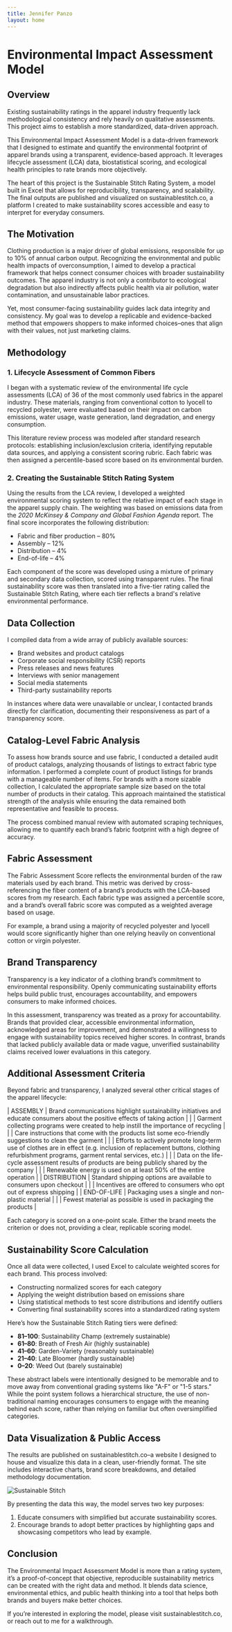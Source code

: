 ```yaml
---
title: Jennifer Panzo
layout: home
---
```


# Environmental Impact Assessment Model

## **Overview**

Existing sustainability ratings in the apparel industry frequently lack methodological consistency and rely heavily on qualitative assessments. This project aims to establish a more standardized, data-driven approach.

This Environmental Impact Assessment Model is a data-driven framework that I designed to estimate and quantify the environmental footprint of apparel brands using a transparent, evidence-based approach. It leverages lifecycle assessment (LCA) data, biostatistical scoring, and ecological health principles to rate brands more objectively.

The heart of this project is the Sustainable Stitch Rating System, a model built in Excel that allows for reproducibility, transparency, and scalability. The final outputs are published and visualized on sustainablestitch.co, a platform I created to make sustainability scores accessible and easy to interpret for everyday consumers.

## **The Motivation**

Clothing production is a major driver of global emissions, responsible for up to 10% of annual carbon output. Recognizing the environmental and public health impacts of overconsumption, I aimed to develop a practical framework that helps connect consumer choices with broader sustainability outcomes. The apparel industry is not only a contributor to ecological degradation but also indirectly affects public health via air pollution, water contamination, and unsustainable labor practices.

Yet, most consumer-facing sustainability guides lack data integrity and consistency. My goal was to develop a replicable and evidence-backed method that empowers shoppers to make informed choices–ones that align with their values, not just marketing claims.

## **Methodology**

### 1. Lifecycle Assessment of Common Fibers

I began with a systematic review of the environmental life cycle assessments (LCA) of 36 of the most commonly used fabrics in the apparel industry. These materials, ranging from conventional cotton to lyocell to recycled polyester, were evaluated based on their impact on carbon emissions, water usage, waste generation, land degradation, and energy consumption.

This literature review process was modeled after standard research protocols: establishing inclusion/exclusion criteria, identifying reputable data sources, and applying a consistent scoring rubric. Each fabric was then assigned a percentile-based score based on its environmental burden.

<!DOCTYPE html>
<html>
<body>
  <div class='tableauPlaceholder' id='viz1704783345312' style='position: relative;'></div>
  <script>
    <div class='tableauPlaceholder' id='viz1744997107243' style='position: relative'><noscript><a href='https:&#47;&#47;www.sustainablestitch.co&#47;'><img alt='Fabric Impact Ratings by Sustainable Stitch ' src='https:&#47;&#47;public.tableau.com&#47;static&#47;images&#47;FR&#47;FR_03&#47;FabricImpactRatingsbySustainableStitch&#47;1_rss.png' style='border: none' /></a></noscript><object class='tableauViz'  style='display:none;'><param name='host_url' value='https%3A%2F%2Fpublic.tableau.com%2F' /> <param name='embed_code_version' value='3' /> <param name='site_root' value='' /><param name='name' value='FR_03&#47;FabricImpactRatingsbySustainableStitch' /><param name='tabs' value='no' /><param name='toolbar' value='yes' /><param name='static_image' value='https:&#47;&#47;public.tableau.com&#47;static&#47;images&#47;FR&#47;FR_03&#47;FabricImpactRatingsbySustainableStitch&#47;1.png' /> <param name='animate_transition' value='yes' /><param name='display_static_image' value='yes' /><param name='display_spinner' value='yes' /><param name='display_overlay' value='yes' /><param name='display_count' value='yes' /><param name='language' value='en-US' /><param name='filter' value='publish=yes' /></object></div>                <script type='text/javascript'>                    var divElement = document.getElementById('viz1744997107243');                    var vizElement = divElement.getElementsByTagName('object')[0];                    vizElement.style.width='100%';vizElement.style.height=(divElement.offsetWidth*0.75)+'px';                    var scriptElement = document.createElement('script');                    scriptElement.src = 'https://public.tableau.com/javascripts/api/viz_v1.js';                    vizElement.parentNode.insertBefore(scriptElement, vizElement);                </script>
  </script>
</body>
</html>

### 2. Creating the Sustainable Stitch Rating System

Using the results from the LCA review, I developed a weighted environmental scoring system to reflect the relative impact of each stage in the apparel supply chain. The weighting was based on emissions data from the _2020 McKinsey & Company and Global Fashion Agenda_ report. The final score incorporates the following distribution:

* Fabric and fiber production – 80%
* Assembly – 12%
* Distribution – 4%
* End-of-life – 4%

Each component of the score was developed using a mixture of primary and secondary data collection, scored using transparent rules. The final sustainability score was then translated into a five-tier rating called the Sustainable Stitch Rating, where each tier reflects a brand's relative environmental performance.

## **Data Collection**

I compiled data from a wide array of publicly available sources:
* Brand websites and product catalogs
* Corporate social responsibility (CSR) reports
* Press releases and news features
* Interviews with senior management
* Social media statements
* Third-party sustainability reports

In instances where data were unavailable or unclear, I contacted brands directly for clarification, documenting their responsiveness as part of a transparency score.

## **Catalog-Level Fabric Analysis**

To assess how brands source and use fabric, I conducted a detailed audit of product catalogs, analyzing thousands of listings to extract fabric type information. I performed a complete count of product listings for brands with a manageable number of items. For brands with a more sizable collection, I calculated the appropriate sample size based on the total number of products in their catalog. This approach maintained the statistical strength of the analysis while ensuring the data remained both representative and feasible to process.

The process combined manual review with automated scraping techniques, allowing me to quantify each brand’s fabric footprint with a high degree of accuracy.

## **Fabric Assessment**

The Fabric Assessment Score reflects the environmental burden of the raw materials used by each brand. This metric was derived by cross-referencing the fiber content of a brand’s products with the LCA-based scores from my research. Each fabric type was assigned a percentile score, and a brand’s overall fabric score was computed as a weighted average based on usage.

For example, a brand using a majority of recycled polyester and lyocell would score significantly higher than one relying heavily on conventional cotton or virgin polyester.

## **Brand Transparency**

Transparency is a key indicator of a clothing brand’s commitment to environmental responsibility. Openly communicating sustainability efforts helps build public trust, encourages accountability, and empowers consumers to make informed choices.

In this assessment, transparency was treated as a proxy for accountability. Brands that provided clear, accessible environmental information, acknowledged areas for improvement, and demonstrated a willingness to engage with sustainability topics received higher scores. In contrast, brands that lacked publicly available data or made vague, unverified sustainability claims received lower evaluations in this category.


## Additional Assessment Criteria
Beyond fabric and transparency, I analyzed several other critical stages of the apparel lifecycle:

| ASSEMBLY | Brand communications highlight sustainability initiatives and educate consumers about the positive effects of taking action |
| | Garment collecting programs were created to help instill the importance of recycling |
| | Care instructions that come with the products list some eco-friendly suggestions to clean the garment |
| | Efforts to actively promote long-term use of clothes are in effect (e.g. inclusion of replacement buttons, clothing refurbishment programs, garment rental services, etc.) |
| | Data on the life-cycle assessment results of products are being publicly shared by the company |
| | Renewable energy is used on at least 50% of the entire operation |
| DISTRIBUTION | Standard shipping options are available to consumers upon checkout |
| | Incentives are offered to consumers who opt out of express shipping |
| END-OF-LIFE | Packaging uses a single and non-plastic material |
| | Fewest material as possible is used in packaging the products |


Each category is scored on a one-point scale. Either the brand meets the criterion or does not, providing a clear, replicable scoring model.

## **Sustainability Score Calculation**
Once all data were collected, I used Excel to calculate weighted scores for each brand. This process involved:

* Constructing normalized scores for each category
* Applying the weight distribution based on emissions share
* Using statistical methods to test score distributions and identify outliers
* Converting final sustainability scores into a standardized rating system

Here’s how the Sustainable Stitch Rating tiers were defined:
* **81–100**: Sustainability Champ (extremely sustainable)
* **61–80**: Breath of Fresh Air (highly sustainable)
* **41–60**: Garden-Variety (reasonably sustainable)
* **21–40**: Late Bloomer (hardly sustainable)
* **0–20**: Weed Out (barely sustainable)

These abstract labels were intentionally designed to be memorable and to move away from conventional grading systems like "A-F" or "1-5 stars." While the point system follows a hierarchical structure, the use of non-traditional naming encourages consumers to engage with the meaning behind each score, rather than relying on familiar but often oversimplified categories.

## **Data Visualization & Public Access**

The results are published on sustainablestitch.co–a website I designed to house and visualize this data in a clean, user-friendly format. The site includes interactive charts, brand score breakdowns, and detailed methodology documentation.

![Sustainable Stitch](images/suzzy-site.png)


By presenting the data this way, the model serves two key purposes:
1. Educate consumers with simplified but accurate sustainability scores.
1. Encourage brands to adopt better practices by highlighting gaps and showcasing competitors who lead by example.

## **Conclusion**

The Environmental Impact Assessment Model is more than a rating system, it’s a proof-of-concept that objective, reproducible sustainability metrics can be created with the right data and method. It blends data science, environmental ethics, and public health thinking into a tool that helps both brands and buyers make better choices.

If you’re interested in exploring the model, please visit sustainablestitch.co, or reach out to me for a walkthrough.
